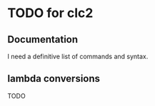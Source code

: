 # TODO for clc2

## Documentation

I need a definitive list of commands and syntax.

## lambda conversions

TODO

